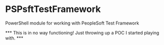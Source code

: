 # PSPsftTestFramework
PowerShell module for working with PeopleSoft Test Framework

*** This is in no way functioning! Just throwing up a POC I started playing with.  ***
